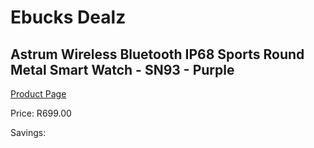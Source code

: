 
# Ebucks Dealz
## Astrum Wireless Bluetooth IP68 Sports Round Metal Smart Watch - SN93 - Purple
[Product Page](https://www.ebucks.com/web/shop/productSelected.do?prodId=1207113449&catId=1207278446)

Price: R699.00

Savings: 


	